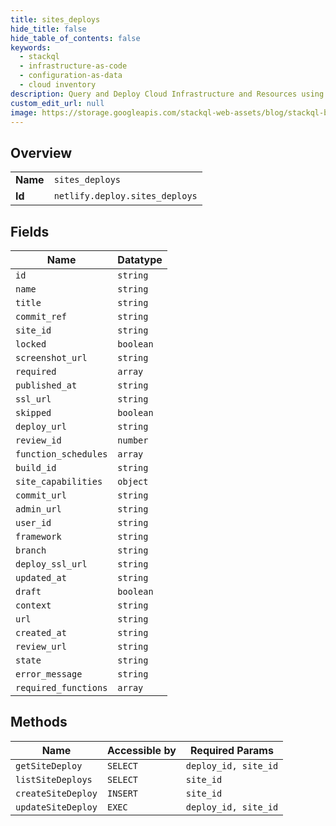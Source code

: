 ```yaml
---
title: sites_deploys
hide_title: false
hide_table_of_contents: false
keywords:
  - stackql
  - infrastructure-as-code
  - configuration-as-data
  - cloud inventory
description: Query and Deploy Cloud Infrastructure and Resources using SQL
custom_edit_url: null
image: https://storage.googleapis.com/stackql-web-assets/blog/stackql-blog-post-featured-image.png
---
```

  
    

## Overview
<table><tbody>
<tr><td><b>Name</b></td><td><code>sites_deploys</code></td></tr>
<tr><td><b>Id</b></td><td><code>netlify.deploy.sites_deploys</code></td></tr>
</tbody></table>

## Fields
| Name | Datatype |
| ---- | -------- |
| `id` | `string` |
| `name` | `string` |
| `title` | `string` |
| `commit_ref` | `string` |
| `site_id` | `string` |
| `locked` | `boolean` |
| `screenshot_url` | `string` |
| `required` | `array` |
| `published_at` | `string` |
| `ssl_url` | `string` |
| `skipped` | `boolean` |
| `deploy_url` | `string` |
| `review_id` | `number` |
| `function_schedules` | `array` |
| `build_id` | `string` |
| `site_capabilities` | `object` |
| `commit_url` | `string` |
| `admin_url` | `string` |
| `user_id` | `string` |
| `framework` | `string` |
| `branch` | `string` |
| `deploy_ssl_url` | `string` |
| `updated_at` | `string` |
| `draft` | `boolean` |
| `context` | `string` |
| `url` | `string` |
| `created_at` | `string` |
| `review_url` | `string` |
| `state` | `string` |
| `error_message` | `string` |
| `required_functions` | `array` |
## Methods
| Name | Accessible by | Required Params |
| ---- | ------------- | --------------- |
| `getSiteDeploy` | `SELECT` | `deploy_id, site_id` |
| `listSiteDeploys` | `SELECT` | `site_id` |
| `createSiteDeploy` | `INSERT` | `site_id` |
| `updateSiteDeploy` | `EXEC` | `deploy_id, site_id` |
